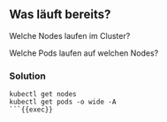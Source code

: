 ## Was läuft bereits?

Welche Nodes laufen im Cluster?


Welche Pods laufen auf welchen Nodes?


### Solution

```plain
kubectl get nodes
kubectl get pods -o wide -A
```{{exec}}
